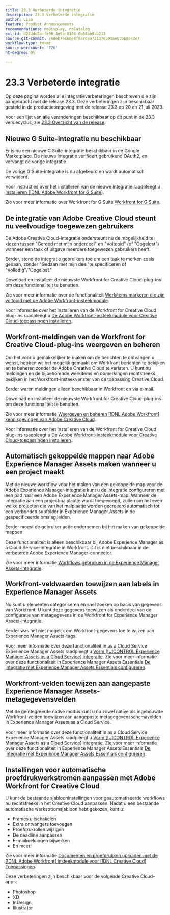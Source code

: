 ```yaml
---
title: 23.3 Verbeterde integratie
description: 23.3 Verbeterde integratie
author: Lisa
feature: Product Announcements
recommendations: noDisplay, noCatalog
exl-id: d24ddc8a-fe96-4e9b-8186-0b54ab9ab213
source-git-commit: 76deb76c66e8f8a7dea721378591ae035b8d42e7
workflow-type: tm+mt
source-wordcount: '726'
ht-degree: 0%

---
```


# 23.3 Verbeterde integratie

Op deze pagina worden alle integratieverbeteringen beschreven die zijn aangebracht met de release 23.3. Deze verbeteringen zijn beschikbaar gesteld in de productieomgeving met de release 23.3 op 20 en 21 juli 2023.

Voor een lijst van alle veranderingen beschikbaar op dit punt in de 23.3 versiecyclus, zie [23.3 Overzicht van de release](/help/quicksilver/product-announcements/product-releases/23.3-release-activity/23-3-release-overview.md).

## Nieuwe G Suite-integratie nu beschikbaar

Er is nu een nieuwe G Suite-integratie beschikbaar in de Google Marketplace. De nieuwe integratie verifieert gebruikend OAuth2, en vervangt de vorige integratie.

De vorige G Suite-integratie is nu afgekeurd en wordt automatisch verwijderd.

Voor instructies over het installeren van de nieuwe integratie raadpleegt u [Installeren [!DNL Adobe Workfront for G Suite]](/help/quicksilver/workfront-integrations-and-apps/workfront-for-g-suite/install-workfront-for-gsuite.md).

Zie voor meer informatie over Workfront for G Suite [Workfront for G Suite](/help/quicksilver/workfront-integrations-and-apps/workfront-for-g-suite/workfront-for-gsuite.md).

## De integratie van Adobe Creative Cloud steunt nu veelvoudige toegewezen gebruikers

De Adobe Creative Cloud-integratie ondersteunt nu de mogelijkheid te kiezen tussen &quot;Gereed met mijn onderdeel&quot; en &quot;Voltooid&quot; (of &quot;Opgelost&quot;) wanneer een taak of uitgave meerdere toegewezen gebruikers heeft.

Eerder, stond de integratie gebruikers toe om een taak te merken zoals gedaan, zonder &quot;Gedaan met mijn deel&quot;te specificeren of &quot;Volledig&quot;/&quot;Opgelost.&quot;

Download en installeer de nieuwste Workfront for Creative Cloud-plug-ins om deze functionaliteit te benutten.

Zie voor meer informatie over de functionaliteit [Werkitems markeren die zijn voltooid met de Adobe Workfront-insteekmodule](/help/quicksilver/workfront-integrations-and-apps/adobe-workfront-for-creative-cloud/wf-cc-complete.md).

Voor informatie over het installeren van de Workfront for Creative Cloud plug-ins raadpleegt u [De Adobe Workfront-insteekmodule voor Creative Cloud-toepassingen installeren](/help/quicksilver/workfront-integrations-and-apps/adobe-workfront-for-creative-cloud/wf-cc-install-toc.md).

## Workfront-meldingen van de Workfront for Creative Cloud-plug-ins weergeven en beheren

Om het voor u gemakkelijker te maken om de berichten te ontvangen u wenst, hebben wij het mogelijk gemaakt om Workfront berichten te bekijken en te beheren zonder de Adobe Creative Cloud te verlaten. U kunt nu meldingen en de bijbehorende werkitems en opmerkingen rechtstreeks bekijken in het Workfront-insteekvenster van de toepassing Creative Cloud.

Eerder waren meldingen alleen beschikbaar in Workfront en via e-mail.

Download en installeer de nieuwste Workfront for Creative Cloud-plug-ins om deze functionaliteit te benutten.

Zie voor meer informatie [Weergeven en beheren [!DNL Adobe Workfront] kennisgevingen van Adobe Creative Cloud](/help/quicksilver/workfront-integrations-and-apps/adobe-workfront-for-creative-cloud/wf-cc-notifications.md).

Voor informatie over het installeren van de Workfront for Creative Cloud plug-ins raadpleegt u [De Adobe Workfront-insteekmodule voor Creative Cloud-toepassingen installeren](/help/quicksilver/workfront-integrations-and-apps/adobe-workfront-for-creative-cloud/wf-cc-install-toc.md).

<!--

## Improved experience when moving a document to a linked folder with drag and drop

We've added some transparency to the process of dragging and dropping a document into a linked folder. Now, the document that you moved to a linked folder remains in the document list until it has fully moved. The document options are disabled, but you can still open the document for view while it is moving. When the document has completed the transfer, it disappears from the document list, because it is now fully located in the linked folder.

Previously, documents would immediately disappear from the document list, before they had finished moving to the linked folder.

For more information, see [Link documents from external applications](/help/quicksilver/documents/adding-documents-to-workfront/link-documents-from-external-apps.md).

-->

## Automatisch gekoppelde mappen naar Adobe Experience Manager Assets maken wanneer u een project maakt

Met de nieuwe workflow voor het maken van een gekoppelde map voor de Adobe Experience Manager-integratie kunt u de integratie configureren met een pad naar een Adobe Experience Manager Assets-map. Wanneer de integratie aan een projectmalplaatje wordt toegevoegd, zullen om het even welke projecten die van het malplaatje worden gecreeerd automatisch tot een verbonden subfolder in Experience Manager Assets in de gespecificeerde omslag leiden.

Eerder moest de gebruiker actie ondernemen bij het maken van gekoppelde mappen.

Deze functionaliteit is alleen beschikbaar bij Adobe Experience Manager as a Cloud Service-integratie in Workfront. Dit is niet beschikbaar in de verbeterde Adobe Experience Manager-connector.

Zie voor meer informatie [Workflows gebruiken in de Experience Manager Assets-integratie](/help/quicksilver/documents/adobe-workfront-for-experience-manager-assets-essentials/use-aem-workflows.md).

## Workfront-veldwaarden toewijzen aan labels in Experience Manager Assets

Nu kunt u elementen categoriseren en snel zoeken op basis van gegevens van Workfront. U kunt deze gegevens toewijzen als onderdeel van de configuratie van metagegevens in de Workfront for Experience Manager Assets-integratie.

Eerder was het niet mogelijk om Workfront-gegevens toe te wijzen aan Experience Manager Assets-tags.

Voor meer informatie over deze functionaliteit in as a Cloud Service Experience Manager Assets raadpleegt u [Vorm [!UICONTROL Experience Manager Assets as a Cloud Service] integratie](/help/quicksilver/administration-and-setup/configure-integrations/configure-aacs-integration.md).
Zie voor meer informatie over deze functionaliteit in Experience Manager Assets Essentials [De integratie met Experience Manager Assets Essentials configureren](/help/quicksilver/documents/adobe-workfront-for-experience-manager-assets-essentials/setup-asset-essentials.md).

## Workfront-velden toewijzen aan aangepaste Experience Manager Assets-metagegevensvelden

Met de geïntegreerde native modus kunt u nu zowel native als ingebouwde Workfront-velden toewijzen aan aangepaste metagegevensschemavelden in Experience Manager Assets as a Cloud Service.

Voor meer informatie over deze functionaliteit in as a Cloud Service Experience Manager Assets raadpleegt u [Vorm [!UICONTROL Experience Manager Assets as a Cloud Service] integratie](/help/quicksilver/administration-and-setup/configure-integrations/configure-aacs-integration.md).
Zie voor meer informatie over deze functionaliteit in Experience Manager Assets Essentials [De integratie met Experience Manager Assets Essentials configureren](/help/quicksilver/documents/adobe-workfront-for-experience-manager-assets-essentials/setup-asset-essentials.md).

## Instellingen voor automatische proefdrukwerkstromen aanpassen met Adobe Workfront for Creative Cloud

U kunt de bestaande sjablooninstellingen voor geautomatiseerde workflows nu rechtstreeks in het Creative Cloud aanpassen. Nadat u een bestaande automatische werkstroomsjabloon hebt gekozen, kunt u:

* Frames uitschakelen
* Extra ontvangers toevoegen
* Proefdrukrollen wijzigen
* De deadline aanpassen
* E-mailmeldingen bijwerken
* En meer!

Zie voor meer informatie [Documenten en proefdrukken uploaden met de [!DNL Adobe Workfront] insteekmodule voor [!DNL Creative Cloud] Toepassingen](/help/quicksilver/workfront-integrations-and-apps/adobe-workfront-for-creative-cloud/wf-cc-docs-proofs-toc.md).

Deze verbeteringen zijn beschikbaar voor de volgende Creative Cloud-apps:

* Photoshop
* XD
* InDesign
* Illustrator
